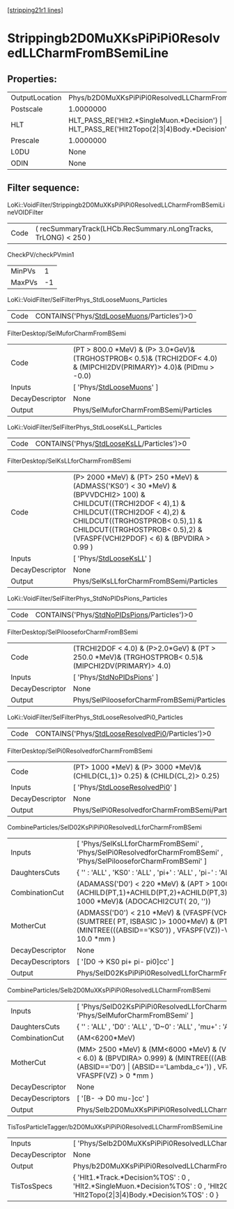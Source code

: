 [[stripping21r1 lines]](./stripping21r1-index)

# Strippingb2D0MuXKsPiPiPi0ResolvedLLCharmFromBSemiLine

## Properties:

|                |                                                                                                |
|----------------|------------------------------------------------------------------------------------------------|
| OutputLocation | Phys/b2D0MuXKsPiPiPi0ResolvedLLCharmFromBSemiLine/Particles                                    |
| Postscale      | 1.0000000                                                                                      |
| HLT            | HLT_PASS_RE('Hlt2.\*SingleMuon.\*Decision') \| HLT_PASS_RE('Hlt2Topo(2\|3\|4)Body.\*Decision') |
| Prescale       | 1.0000000                                                                                      |
| L0DU           | None                                                                                           |
| ODIN           | None                                                                                           |

## Filter sequence:

LoKi::VoidFilter/Strippingb2D0MuXKsPiPiPi0ResolvedLLCharmFromBSemiLineVOIDFilter

|      |                                                                 |
|------|-----------------------------------------------------------------|
| Code | ( recSummaryTrack(LHCb.RecSummary.nLongTracks, TrLONG) \< 250 ) |

CheckPV/checkPVmin1

|        |     |
|--------|-----|
| MinPVs | 1   |
| MaxPVs | -1  |

LoKi::VoidFilter/SelFilterPhys_StdLooseMuons_Particles

|      |                                                                                              |
|------|----------------------------------------------------------------------------------------------|
| Code | CONTAINS('Phys/[StdLooseMuons](./stripping21r1-commonparticles-stdloosemuons)/Particles')\>0 |

FilterDesktop/SelMuforCharmFromBSemi

|                 |                                                                                                                            |
|-----------------|----------------------------------------------------------------------------------------------------------------------------|
| Code            | (PT \> 800.0 \*MeV) & (P\> 3.0\*GeV)& (TRGHOSTPROB\< 0.5)& (TRCHI2DOF\< 4.0) & (MIPCHI2DV(PRIMARY)\> 4.0)& (PIDmu \> -0.0) |
| Inputs          | [ 'Phys/[StdLooseMuons](./stripping21r1-commonparticles-stdloosemuons)' ]                                                |
| DecayDescriptor | None                                                                                                                       |
| Output          | Phys/SelMuforCharmFromBSemi/Particles                                                                                      |

LoKi::VoidFilter/SelFilterPhys_StdLooseKsLL_Particles

|      |                                                                                            |
|------|--------------------------------------------------------------------------------------------|
| Code | CONTAINS('Phys/[StdLooseKsLL](./stripping21r1-commonparticles-stdlooseksll)/Particles')\>0 |

FilterDesktop/SelKsLLforCharmFromBSemi

|                 |                                                                                                                                                                                                                                                                         |
|-----------------|-------------------------------------------------------------------------------------------------------------------------------------------------------------------------------------------------------------------------------------------------------------------------|
| Code            | (P\> 2000 \*MeV) & (PT\> 250 \*MeV) & (ADMASS('KS0') \< 30 \*MeV) & (BPVVDCHI2\> 100) & CHILDCUT((TRCHI2DOF \< 4),1) & CHILDCUT((TRCHI2DOF \< 4),2) & CHILDCUT((TRGHOSTPROB\< 0.5),1) & CHILDCUT((TRGHOSTPROB\< 0.5),2) & (VFASPF(VCHI2PDOF) \< 6) & (BPVDIRA \> 0.99 ) |
| Inputs          | [ 'Phys/[StdLooseKsLL](./stripping21r1-commonparticles-stdlooseksll)' ]                                                                                                                                                                                               |
| DecayDescriptor | None                                                                                                                                                                                                                                                                    |
| Output          | Phys/SelKsLLforCharmFromBSemi/Particles                                                                                                                                                                                                                                 |

LoKi::VoidFilter/SelFilterPhys_StdNoPIDsPions_Particles

|      |                                                                                                |
|------|------------------------------------------------------------------------------------------------|
| Code | CONTAINS('Phys/[StdNoPIDsPions](./stripping21r1-commonparticles-stdnopidspions)/Particles')\>0 |

FilterDesktop/SelPilooseforCharmFromBSemi

|                 |                                                                                                           |
|-----------------|-----------------------------------------------------------------------------------------------------------|
| Code            | (TRCHI2DOF \< 4.0) & (P\>2.0\*GeV) & (PT \> 250.0 \*MeV)& (TRGHOSTPROB\< 0.5)& (MIPCHI2DV(PRIMARY)\> 4.0) |
| Inputs          | [ 'Phys/[StdNoPIDsPions](./stripping21r1-commonparticles-stdnopidspions)' ]                             |
| DecayDescriptor | None                                                                                                      |
| Output          | Phys/SelPilooseforCharmFromBSemi/Particles                                                                |

LoKi::VoidFilter/SelFilterPhys_StdLooseResolvedPi0_Particles

|      |                                                                                                          |
|------|----------------------------------------------------------------------------------------------------------|
| Code | CONTAINS('Phys/[StdLooseResolvedPi0](./stripping21r1-commonparticles-stdlooseresolvedpi0)/Particles')\>0 |

FilterDesktop/SelPi0ResolvedforCharmFromBSemi

|                 |                                                                                         |
|-----------------|-----------------------------------------------------------------------------------------|
| Code            | (PT\> 1000 \*MeV) & (P\> 3000 \*MeV)& (CHILD(CL,1)\> 0.25) & (CHILD(CL,2)\> 0.25)       |
| Inputs          | [ 'Phys/[StdLooseResolvedPi0](./stripping21r1-commonparticles-stdlooseresolvedpi0)' ] |
| DecayDescriptor | None                                                                                    |
| Output          | Phys/SelPi0ResolvedforCharmFromBSemi/Particles                                          |

CombineParticles/SelD02KsPiPiPi0ResolvedLLforCharmFromBSemi

|                  |                                                                                                                                                                                          |
|------------------|------------------------------------------------------------------------------------------------------------------------------------------------------------------------------------------|
| Inputs           | [ 'Phys/SelKsLLforCharmFromBSemi' , 'Phys/SelPi0ResolvedforCharmFromBSemi' , 'Phys/SelPilooseforCharmFromBSemi' ]                                                                      |
| DaughtersCuts    | { '' : 'ALL' , 'KS0' : 'ALL' , 'pi+' : 'ALL' , 'pi-' : 'ALL' , 'pi0' : 'ALL' }                                                                                                           |
| CombinationCut   | (ADAMASS('D0') \< 220 \*MeV) & (APT \> 1000 \*MeV)& (ACHILD(PT,1)+ACHILD(PT,2)+ACHILD(PT,3)+ACHILD(PT,4) \> 1000 \*MeV)& (ADOCACHI2CUT( 20, ''))                                         |
| MotherCut        | (ADMASS('D0') \< 210 \*MeV) & (VFASPF(VCHI2/VDOF) \< 6.0) & (SUMTREE( PT, ISBASIC )\> 1000\*MeV) & (PT \> 1000 \*MeV)& (MINTREE(((ABSID=='KS0')) , VFASPF(VZ))-VFASPF(VZ) \> 10.0 \*mm ) |
| DecayDescriptor  | None                                                                                                                                                                                     |
| DecayDescriptors | [ '[D0 -\> KS0 pi+ pi- pi0]cc' ]                                                                                                                                                     |
| Output           | Phys/SelD02KsPiPiPi0ResolvedLLforCharmFromBSemi/Particles                                                                                                                                |

CombineParticles/Selb2D0MuXKsPiPiPi0ResolvedLLCharmFromBSemi

|                  |                                                                                                                                                                                                |
|------------------|------------------------------------------------------------------------------------------------------------------------------------------------------------------------------------------------|
| Inputs           | [ 'Phys/SelD02KsPiPiPi0ResolvedLLforCharmFromBSemi' , 'Phys/SelMuforCharmFromBSemi' ]                                                                                                        |
| DaughtersCuts    | { '' : 'ALL' , 'D0' : 'ALL' , 'D~0' : 'ALL' , 'mu+' : 'ALL' , 'mu-' : 'ALL' }                                                                                                                  |
| CombinationCut   | (AM\<6200\*MeV)                                                                                                                                                                                |
| MotherCut        | (MM\> 2500 \*MeV) & (MM\<6000 \*MeV) & (VFASPF(VCHI2/VDOF)\< 6.0) & (BPVDIRA\> 0.999) & (MINTREE(((ABSID=='D+') \| (ABSID=='D0') \| (ABSID=='Lambda_c+')) , VFASPF(VZ))-VFASPF(VZ) \> 0 \*mm ) |
| DecayDescriptor  | None                                                                                                                                                                                           |
| DecayDescriptors | [ '[B- -\> D0 mu-]cc' ]                                                                                                                                                                    |
| Output           | Phys/Selb2D0MuXKsPiPiPi0ResolvedLLCharmFromBSemi/Particles                                                                                                                                     |

TisTosParticleTagger/b2D0MuXKsPiPiPi0ResolvedLLCharmFromBSemiLine

|                 |                                                                                                                                                    |
|-----------------|----------------------------------------------------------------------------------------------------------------------------------------------------|
| Inputs          | [ 'Phys/Selb2D0MuXKsPiPiPi0ResolvedLLCharmFromBSemi' ]                                                                                           |
| DecayDescriptor | None                                                                                                                                               |
| Output          | Phys/b2D0MuXKsPiPiPi0ResolvedLLCharmFromBSemiLine/Particles                                                                                        |
| TisTosSpecs     | { 'Hlt1.\*Track.\*Decision%TOS' : 0 , 'Hlt2.\*SingleMuon.\*Decision%TOS' : 0 , 'Hlt2Global%TIS' : 0 , 'Hlt2Topo(2\|3\|4)Body.\*Decision%TOS' : 0 } |
